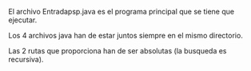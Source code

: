 El archivo Entradapsp.java es el programa principal que se tiene que ejecutar.

Los 4 archivos java han de estar juntos siempre en el mismo directorio.

Las 2 rutas que proporciona han de ser absolutas (la busqueda es recursiva).
